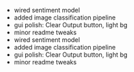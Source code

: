 - wired sentiment model
- added image classification pipeline
- gui polish: Clear Output button, light bg
- minor readme tweaks
- wired sentiment model
- added image classification pipeline
- gui polish: Clear Output button, light bg
- minor readme tweaks


